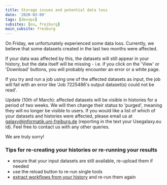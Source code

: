 ```yaml
---
title: Storage issues and potential data loss
date: '2020-03-09'
tags: [devops]
subsites: [eu, freiburg]
main_subsite: freiburg
---
```


On Friday, we unfortunately experienced some data loss. Currently, we believe that some datasets created in the last two months were affected.

If your data was affected by this, the datasets will still appear in your history, but the data itself will be missing - i.e. if you click on the 'View' or 'Download' buttons, you will probably encounter an error or a white page.

If you try and run a job using one of the affected datasets as input, the job will fail with an error like 'Job 7225486's output dataset(s) could not be read'.

Update (10th of March): affected datasets will be visible in histories for a period of two weeks. We will then change their status to 'purged', meaning they will no longer be visible to users. If you would like a list of which of your datasets and histories were affected, please email us at galaxy@informatik.uni-freiburg.de (reporting in the text your Usegalaxy.eu id). Feel free to contact us with any other queries.

We are truly sorry!

### Tips for re-creating your histories or re-running your results

* ensure that your input datasets are still available, re-upload them if needed
* use the reload button to re-run single tools
* [extract workflows from your history](https://training.galaxyproject.org/training-material/topics/galaxy-ui/tutorials/history-to-workflow/tutorial.html) and re-run them again

